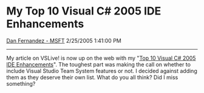 <div id="page">

# My Top 10 Visual C\# 2005 IDE Enhancements

[Dan Fernandez -
MSFT](https://social.msdn.microsoft.com/profile/Dan%20Fernandez%20-%20MSFT)
2/25/2005 1:41:00 PM

-----

<div id="content">

My article on VSLive\! is now up on the web with my "[Top 10 Visual
C\# 2005 IDE
Enhancements](http://www.ftponline.com/reports/vslivesf/2005/fernandez/)".
The toughest part was making the call on whether to include Visual
Studio Team System features or not. I decided against adding them as
they deserve their own list. What do you all think? Did I miss
something?

</div>

</div>
